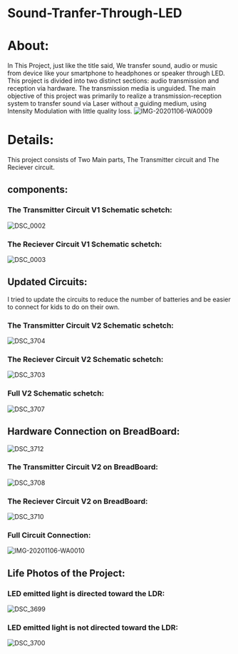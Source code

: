 # Sound-Tranfer-Through-LED
# About:
In This Project, just like the title said, We transfer sound, audio or music from device like your smartphone to headphones or speaker through LED.
This project is divided into two distinct sections: audio transmission and reception via hardware. The transmission media is unguided. The main objective of this project was primarily to realize a transmission-reception system to transfer sound via Laser without a guiding medium, using Intensity Modulation with little quality loss.
![IMG-20201106-WA0009](https://user-images.githubusercontent.com/66730765/98439590-8da1bf80-20fb-11eb-9742-c8e192adb977.jpg)

# Details:
This project consists of Two Main parts, The Transmitter circuit and The Reciever circuit.
## components:

### The Transmitter Circuit V1 Schematic schetch:
![DSC_0002](https://user-images.githubusercontent.com/66730765/98441227-a0b98d00-2105-11eb-8502-44b6a0376194.jpg)

### The Reciever Circuit V1 Schematic schetch:
![DSC_0003](https://user-images.githubusercontent.com/66730765/98441243-be86f200-2105-11eb-8682-6d297871511b.jpg)

## Updated Circuits:
I tried to update the circuits to reduce the number of batteries and be easier to connect for kids to do on their own.

### The Transmitter Circuit V2 Schematic schetch:
![DSC_3704](https://user-images.githubusercontent.com/66730765/98440460-84b3ec80-2101-11eb-8464-96aa61555a99.jpg)

### The Reciever Circuit V2 Schematic schetch:
![DSC_3703](https://user-images.githubusercontent.com/66730765/98440498-b7f67b80-2101-11eb-964d-5a7bcf1faea5.jpg)

### Full V2 Schematic schetch:
![DSC_3707](https://user-images.githubusercontent.com/66730765/98441511-7ff23700-2107-11eb-98d4-2d93fc7a8492.jpg)

## Hardware Connection on BreadBoard:
![DSC_3712](https://user-images.githubusercontent.com/66730765/98441313-250c1000-2106-11eb-9a05-ed37baee31ea.jpg)

### The Transmitter Circuit V2 on BreadBoard:
![DSC_3708](https://user-images.githubusercontent.com/66730765/98441343-4ff66400-2106-11eb-8f4b-3434b8e6b342.jpg)

### The Reciever Circuit V2 on BreadBoard:
![DSC_3710](https://user-images.githubusercontent.com/66730765/98441358-66042480-2106-11eb-90c6-ef8c4b5dd7a4.jpg)

### Full Circuit Connection:
![IMG-20201106-WA0010](https://user-images.githubusercontent.com/66730765/98441375-80d69900-2106-11eb-9c2d-438ee0ebbe3b.jpg)

## Life Photos of the Project:
### LED emitted light is directed toward the LDR:
![DSC_3699](https://user-images.githubusercontent.com/66730765/98441396-a663a280-2106-11eb-955e-36d74d2ee43c.jpg)
### LED emitted light is not directed toward the LDR:
![DSC_3700](https://user-images.githubusercontent.com/66730765/98441398-a82d6600-2106-11eb-953f-276cd8b42be1.jpg)


